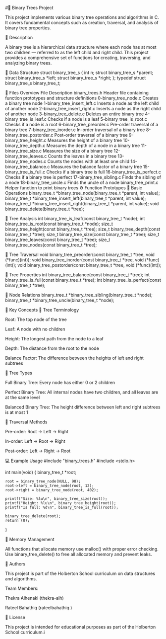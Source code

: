 #🌳 Binary Trees Project

This project implements various binary tree operations and algorithms in C. It covers fundamental concepts such as creation, traversal, and analysis of binary tree properties.

📘 Description

A binary tree is a hierarchical data structure where each node has at most two children — referred to as the left child and right child.
This project provides a comprehensive set of functions for creating, traversing, and analyzing binary trees.

🧱 Data Structure
struct binary_tree_s
{
    int n;
    struct binary_tree_s *parent;
    struct binary_tree_s *left;
    struct binary_tree_s *right;
};
typedef struct binary_tree_s binary_tree_t;

📂 Files Overview
File Description
binary_trees.h Header file containing function prototypes and structure definitions
0-binary_tree_node.c Creates a binary tree node
1-binary_tree_insert_left.c Inserts a node as the left child of another node
2-binary_tree_insert_right.c Inserts a node as the right child of another node
3-binary_tree_delete.c Deletes an entire binary tree
4-binary_tree_is_leaf.c Checks if a node is a leaf
5-binary_tree_is_root.c Checks if a node is a root
6-binary_tree_preorder.c Pre-order traversal of a binary tree
7-binary_tree_inorder.c In-order traversal of a binary tree
8-binary_tree_postorder.c Post-order traversal of a binary tree
9-binary_tree_height.c Measures the height of a binary tree
10-binary_tree_depth.c Measures the depth of a node in a binary tree
11-binary_tree_size.c Measures the size of a binary tree
12-binary_tree_leaves.c Counts the leaves in a binary tree
13-binary_tree_nodes.c Counts the nodes with at least one child
14-binary_tree_balance.c Measures the balance factor of a binary tree
15-binary_tree_is_full.c Checks if a binary tree is full
16-binary_tree_is_perfect.c Checks if a binary tree is perfect
17-binary_tree_sibling.c Finds the sibling of a node
18-binary_tree_uncle.c Finds the uncle of a node
binary_tree_print.c Helper function to print binary trees
⚙️ Function Prototypes
🔹 Basic Operations
binary_tree_t *binary_tree_node(binary_tree_t *parent, int value);
binary_tree_t *binary_tree_insert_left(binary_tree_t *parent, int value);
binary_tree_t *binary_tree_insert_right(binary_tree_t *parent, int value);
void binary_tree_delete(binary_tree_t *tree);

🔹 Tree Analysis
int binary_tree_is_leaf(const binary_tree_t *node);
int binary_tree_is_root(const binary_tree_t *node);
size_t binary_tree_height(const binary_tree_t *tree);
size_t binary_tree_depth(const binary_tree_t *tree);
size_t binary_tree_size(const binary_tree_t *tree);
size_t binary_tree_leaves(const binary_tree_t *tree);
size_t binary_tree_nodes(const binary_tree_t *tree);

🔹 Tree Traversal
void binary_tree_preorder(const binary_tree_t *tree, void (*func)(int));
void binary_tree_inorder(const binary_tree_t *tree, void (*func)(int));
void binary_tree_postorder(const binary_tree_t *tree, void (*func)(int));

🔹 Tree Properties
int binary_tree_balance(const binary_tree_t *tree);
int binary_tree_is_full(const binary_tree_t *tree);
int binary_tree_is_perfect(const binary_tree_t *tree);

🔹 Node Relations
binary_tree_t *binary_tree_sibling(binary_tree_t *node);
binary_tree_t *binary_tree_uncle(binary_tree_t *node);

🌲 Key Concepts
🌟 Tree Terminology

Root: The top node of the tree

Leaf: A node with no children

Height: The longest path from the node to a leaf

Depth: The distance from the root to the node

Balance Factor: The difference between the heights of left and right subtrees

🌟 Tree Types

Full Binary Tree: Every node has either 0 or 2 children

Perfect Binary Tree: All internal nodes have two children, and all leaves are at the same level

Balanced Binary Tree: The height difference between left and right subtrees is at most 1

🌟 Traversal Methods

Pre-order: Root → Left → Right

In-order: Left → Root → Right

Post-order: Left → Right → Root

💻 Example Usage
#include "binary_trees.h"
#include <stdio.h>

int main(void)
{
    binary_tree_t *root;

    root = binary_tree_node(NULL, 98);
    root->left = binary_tree_node(root, 12);
    root->right = binary_tree_node(root, 402);

    printf("Size: %lu\n", binary_tree_size(root));
    printf("Height: %lu\n", binary_tree_height(root));
    printf("Is full: %d\n", binary_tree_is_full(root));

    binary_tree_delete(root);
    return (0);
}

🧹 Memory Management

All functions that allocate memory use malloc() with proper error checking.
Use binary_tree_delete() to free all allocated memory and prevent leaks.

👥 Authors

This project is part of the Holberton School curriculum on data structures and algorithms.

Team Members:

Thekra Alhenaki (thekra-alh)

Rateel Bahathiq (rateelbahathiq
)

📜 License

This project is intended for educational purposes as part of the Holberton School curriculum.i
